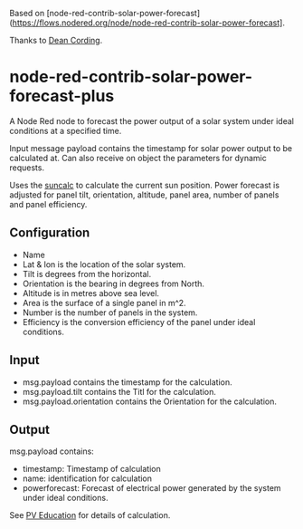 Based on [node-red-contrib-solar-power-forecast](https://flows.nodered.org/node/node-red-contrib-solar-power-forecast].

Thanks to [Dean Cording](https://github.com/DeanCording).

# node-red-contrib-solar-power-forecast-plus
A Node Red node to forecast the power output of a solar system under ideal conditions at a specified time.

Input message payload contains the timestamp for solar power output to be calculated at.
Can also receive on object the parameters for dynamic requests.

Uses the [suncalc](https://github.com/mourner/suncalc) to calculate the current sun position. Power forecast is adjusted for panel tilt, orientation, altitude, panel area, number of panels and panel efficiency.

## Configuration
- Name
- Lat & lon is the location of the solar system.
- Tilt is degrees from the horizontal.
- Orientation is the bearing in degrees from North.
- Altitude is in metres above sea level.
- Area is the surface of a single panel in m^2.
- Number is the number of panels in the system.
- Efficiency is the conversion efficiency of the panel under ideal conditions.

## Input
- msg.payload contains the timestamp for the calculation.
- msg.payload.tilt  contains the Titl for the calculation.
- msg.payload.orientation contains the Orientation for the calculation.

## Output
msg.payload contains:
- timestamp: Timestamp of calculation
- name: identification for calculation
- powerforecast: Forecast of electrical power generated by the system under ideal conditions.

See [PV Education](http://www.pveducation.org/pvcdrom/properties-of-sunlight/solar-radiation-at-earths-surface) for details of calculation.
